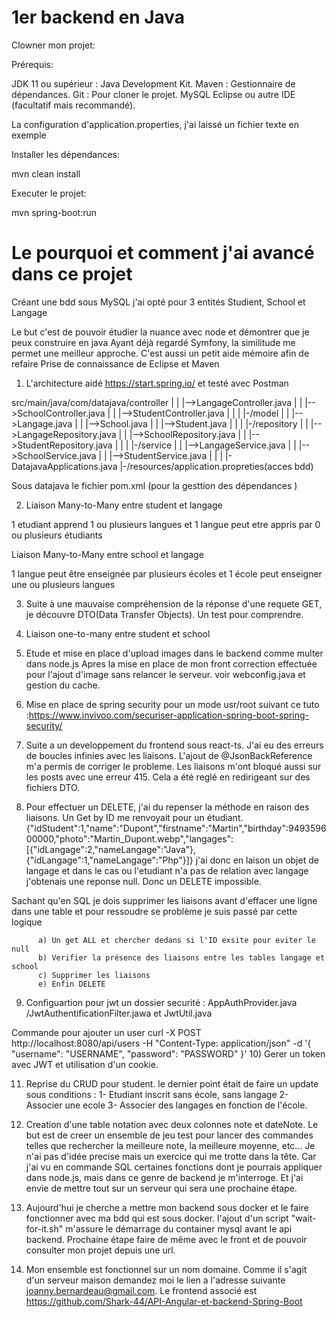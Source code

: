 # 1er backend en Java

Clowner mon projet:

Prérequis:

JDK 11 ou supérieur : Java Development Kit.
Maven : Gestionnaire de dépendances.
Git : Pour cloner le projet.
MySQL 
Eclipse ou autre IDE (facultatif mais recommandé).

La configuration d'application.properties, j'ai laissé un fichier texte en exemple

Installer les dépendances:

mvn clean install

Executer le projet:

mvn spring-boot:run

# Le pourquoi et comment j'ai avancé dans ce projet

Créant une bdd sous MySQL j'ai opté pour 3 entités Studient, School et Langage

Le but c'est de pouvoir étudier la nuance avec node et démontrer que je peux construire en java
Ayant déjà regardé Symfony, la similitude me permet une meilleur approche.
C'est aussi un petit aide mémoire afin de refaire
Prise de connaissance de Eclipse et Maven

1) L'architecture aidé https://start.spring.io/ et testé avec Postman

src/main/java/com/datajava/controller
     |			|	    |-->LangageController.java
     |			|	    |-->SchoolController.java
     |			|	    |-->StudentController.java
     |              |
     |			|-/model
     |			|       |-->Langage.java
     |			|       |-->School.java
     |   		     |       |-->Student.java
     |			|
     |			|-/repository
     |			|       |-->LangageRepository.java
     |			|       |-->SchoolRepository.java
     |			|       |-->StudentRepository.java
     |			|
     |			|-/service
     |			|       |-->LangageService.java
     |			|       |-->SchoolService.java
     |			|       |-->StudentService.java
     |			|
     |			|-DatajavaApplications.java
     |-/resources/application.propreties(acces bdd)

Sous datajava le fichier pom.xml (pour la gesttion des dépendances )

2) Liaison Many-to-Many entre student et langage

1 etudiant apprend 1 ou plusieurs langues et
1 langue peut etre appris par 0 ou plusieurs étudiants 

Liaison Many-to-Many entre school et langage

1 langue peut être enseignée par plusieurs écoles
et 1 école peut enseigner une ou plusieurs langues

3) Suite à une mauvaise compréhension de la réponse d'une requete GET, je découvre DTO(Data Transfer Objects). Un test pour comprendre.

4) Liaison one-to-many entre student et school

5) Etude et mise en place d'upload images dans le backend comme multer dans node.js
 Apres la mise en place de mon front correction effectuée pour l'ajout d'image sans relancer le serveur. voir webconfig.java et gestion du cache.

 6) Mise en place de spring security pour un mode usr/root
 suivant ce tuto :https://www.invivoo.com/securiser-application-spring-boot-spring-security/

7) Suite a un developpement du frontend sous react-ts. J'ai eu des erreurs de boucles infinies avec les liaisons. L'ajout de @JsonBackReference m'a permis de corriger le probleme. Les liaisons m'ont bloqué aussi sur les posts avec une erreur 415. Cela a été reglé en redirigeant sur des fichiers DTO.

8) Pour effectuer un DELETE, j'ai du repenser la méthode en raison des liaisons.
  Un Get by ID me renvoyait pour un étudiant. {"idStudent":1,"name":"Dupont","firstname":"Martin","birthday":949359600000,"photo":"Martin_Dupont.webp","langages":[{"idLangage":2,"nameLangage":"Java"},{"idLangage":1,"nameLangage":"Php"}]} j'ai donc en laison un objet de langage et dans le cas ou l'etudiant n'a pas de relation avec langage j'obtenais une reponse null.
  Donc un DELETE impossible.
  
  Sachant qu'en SQL je dois supprimer les liaisons avant d'effacer une ligne dans une table et pour ressoudre se problème je suis passé par cette logique

          a) Un get ALL et chercher dedans si l'ID exsite pour eviter le null
          b) Verifier la présence des liaisons entre les tables langage et school 
          c) Supprimer les liaisons 
          e) Enfin DELETE 

9) Configuartion pour jwt
un dossier securité : AppAuthProvider.java /JwtAuthentificationFilter.jawa et JwtUtil.java

Commande pour ajouter un user curl -X POST http://localhost:8080/api/users -H "Content-Type: application/json" -d '{
    "username": "USERNAME",
    "password": "PASSWORD"
}'
10) Gerer un token avec JWT et utilisation d'un cookie.

11) Reprise du CRUD pour student. le dernier point était de faire un update sous conditions :
1- Etudiant inscrit sans école, sans langage
2- Associer une ecole 
3- Associer des langages en fonction de l'école.

12) Creation d'une table notation avec deux colonnes note et dateNote. Le but est de creer un ensemble de jeu test pour lancer des commandes telles que rechercher la meilleure note, la meilleure moyenne, etc... Je n'ai pas d'idée precise mais un exercice qui me trotte dans la tête. Car j'ai vu en commande SQL certaines fonctions dont je pourrais appliquer dans node.js, mais dans ce genre de backend je m'interroge. Et j'ai envie de mettre tout sur un serveur qui sera une prochaine étape. 

13) Aujourd'hui je cherche a mettre mon backend sous docker et le faire fonctionner avec ma bdd qui est sous docker. l'ajout d'un script "wait-for-it.sh" m'assure le démarrage du container mysql avant le api backend.
Prochaine étape faire de même avec le front et de pouvoir consulter mon projet depuis une url.

14) Mon ensemble est fonctionnel sur un nom domaine. Comme il s'agit d'un serveur maison demandez moi le lien a l'adresse suivante joanny.bernardeau@gmail.com.
Le frontend associé est https://github.com/Shark-44/API-Angular-et-backend-Spring-Boot 

